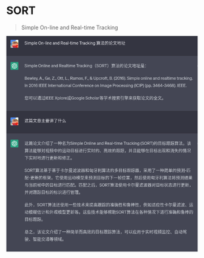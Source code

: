 # SORT
> Simple On-line and Real-time Tracking



![image-20230417171408595](image/image-20230417171408595.png)